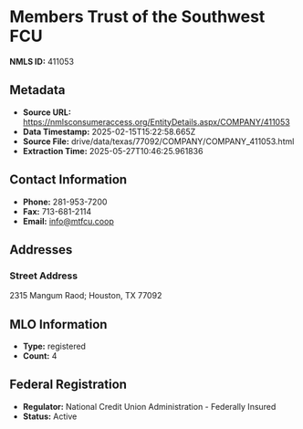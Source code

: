 # Members Trust of the Southwest FCU

**NMLS ID:** 411053

## Metadata
- **Source URL:** https://nmlsconsumeraccess.org/EntityDetails.aspx/COMPANY/411053
- **Data Timestamp:** 2025-02-15T15:22:58.665Z
- **Source File:** drive/data/texas/77092/COMPANY/COMPANY_411053.html
- **Extraction Time:** 2025-05-27T10:46:25.961836

## Contact Information
- **Phone:** 281-953-7200
- **Fax:** 713-681-2114
- **Email:** info@mtfcu.coop

## Addresses
### Street Address
2315 Mangum Raod; Houston, TX 77092

## MLO Information
- **Type:** registered
- **Count:** 4

## Federal Registration
- **Regulator:** National Credit Union Administration - Federally Insured
- **Status:** Active
